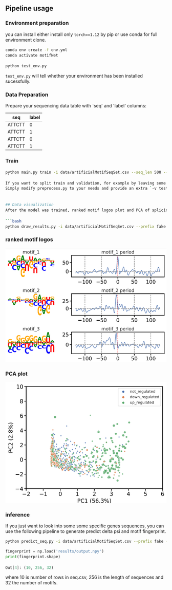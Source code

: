 

## Pipeline usage

### Environment preparation
you can install either install only `torch==1.12` by pip or use conda for full environment clone.

```bash
conda env create -f env.yml
conda activate motifNet

python test_env.py

```

`test_env.py` will tell whether your environment has been installed sucessfully.

### Data Preparation
Prepare your sequencing data table with `seq' and 'label' columns: 

| seq    | label |
| ------ | ----- |
| ATTCTT | 0     |
| ATTCTT | 1     |
| ATTCTT | 0     |
| ATTCTT | 1     |

### Train

```bash
python main.py train -i data/artificialMotifSeqSet.csv --seq_len 500 --prefix fake_data --task binary_classification

If you want to split train and validation, for example by leaving some chromosomes for validation.
Simply modify preprocess.py to your needs and provide an extra `-v test.csv`. Otherwise -i input table will be taken as evaluation data.


## Data visualization
After the model was trained, ranked motif logos plot and PCA of splicing junction sequence feature can be generated by script `draw_results`.

```bash
python draw_results.py -i data/artificialMotifSeqSet.csv --prefix fake --ckpt ckpt/sinTrainer/fake_data_5.pth --seq_len 500 --color_by label --task binary_classification
```

### ranked motif logos
![motif positional importance](imgs/motif.png)

### PCA plot
![PCA of motifs nearby splicing junctions among genes](imgs/pca.png)


### inference 
If you just want to look into some some specific genes sequences, you can use the following pipeline to generate predict delta psi and motif fingerprint.

```bash
python predict_seq.py -i data/artificialMotifSeqSet.csv --prefix fake --ckpt ckpt/sinTrainer/fake_data_5.pth --seq_len 500 --task binary_classification
```


```python
fingerprint = np.load('results/output.npy')
print(fingerprint.shape)

Out[4]: (10, 256, 32)
```
where 10 is number of rows in seq.csv, 256 is the length of sequences and 32 the number of motifs.

